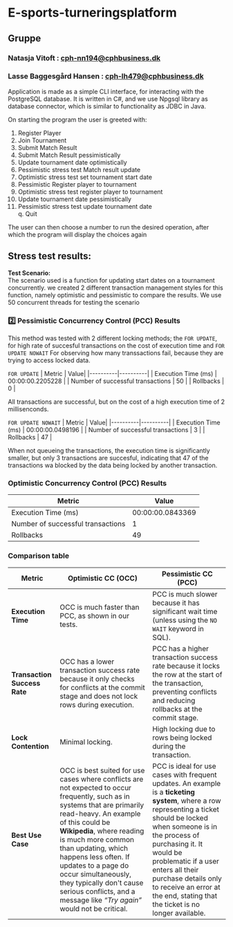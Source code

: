 ﻿# E-sports-turneringsplatform

## Gruppe
### Natasja Vitoft : cph-nn194@cphbusiness.dk
### Lasse Baggesgård Hansen : cph-lh479@cphbusiness.dk

Application is made as a simple CLI interface, for interacting with the PostgreSQL database.
It is written in C#, and we use Npgsql library as database connector, which is similar to functionality as JDBC in Java.

On starting the program the user is greeted with:

1. Register Player
2. Join Tournament
3. Submit Match Result
4. Submit Match Result pessimistically
5. Update tournament date optimistically
6. Pessimistic stress test Match result update
7. Optimistic stress test set tournament start date
8. Pessimistic Register player to tournament
9. Optimistic stress test register player to tournament
10. Update tournament date pessimistically
11. Pessimistic stress test update tournament date<br>
q. Quit

The user can then choose a number to run the desired operation, after which the program will display the choices again


## Stress test results:

__Test Scenario:__<br>
The scenario used is a function for updating start dates on a tournament concurrently. we created 2 different transaction management styles for this function, namely optimistic and pessimistic to compare the results.
We use 50 concurrent threads for testing the scenario

### 2️⃣ Pessimistic Concurrency Control (PCC) Results

This method was tested with 2 different locking methods; the `FOR UPDATE`, for high rate of succesful transactions on the cost of execution time and `FOR UPDATE NOWAIT` For observing how many transsactions fail, because they are trying to access locked data.


`FOR UPDATE`
| Metric | Value|
|----------|----------|
| Execution Time (ms)   | 00:00:00.2205228   |
| Number of successful transactions  | 50  |
| Rollbacks  | 0  |

All transactions are successful, but on the cost of a high execution time of 2 millisenconds.

`FOR UPDATE NOWAIT`
| Metric | Value|
|----------|----------|
| Execution Time (ms)   |  00:00:00.0498196  |
| Number of successful transactions  | 3  |
| Rollbacks  | 47  |

When not queueing the transactions, the execution time is significantly smaller, but only 3 transactions are succesful, indicating that 47 of the transactions wa blocked by the data being locked by another transaction.

### Optimistic Concurrency Control (PCC) Results

| Metric | Value|
|----------|----------|
| Execution Time (ms)   | 00:00:00.0843369   |
| Number of successful transactions  | 1  |
| Rollbacks  | 49  |


### Comparison table

| **Metric**               | **Optimistic CC (OCC)**                                                                 | **Pessimistic CC (PCC)**                                                            |
|-------------------------|----------------------------------------------------------------------------------------|-----------------------------------------------------------------------------------|
| **Execution Time**       | OCC is much faster than PCC, as shown in our tests.                                    | PCC is much slower because it has significant wait time (unless using the `NO WAIT` keyword in SQL). |
| **Transaction Success Rate** | OCC has a lower transaction success rate because it only checks for conflicts at the commit stage and does not lock rows during execution. | PCC has a higher transaction success rate because it locks the row at the start of the transaction, preventing conflicts and reducing rollbacks at the commit stage. |
| **Lock Contention**      | Minimal locking.                                                                       | High locking due to rows being locked during the transaction.                      |
| **Best Use Case**        | OCC is best suited for use cases where conflicts are not expected to occur frequently, such as in systems that are primarily read-heavy. An example of this could be **Wikipedia**, where reading is much more common than updating, which happens less often. If updates to a page do occur simultaneously, they typically don't cause serious conflicts, and a message like *“Try again”* would not be critical. | PCC is ideal for use cases with frequent updates. An example is a **ticketing system**, where a row representing a ticket should be locked when someone is in the process of purchasing it. It would be problematic if a user enters all their purchase details only to receive an error at the end, stating that the ticket is no longer available. |
